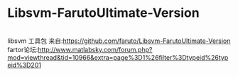 # Libsvm-FarutoUltimate-Version
<br /> libsvm 工具包 来自:https://github.com/faruto/Libsvm-FarutoUltimate-Version
<br /> fartor论坛:http://www.matlabsky.com/forum.php?mod=viewthread&tid=10966&extra=page%3D1%26filter%3Dtypeid%26typeid%3D201
